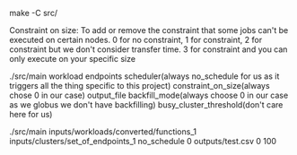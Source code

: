 make -C src/

Constraint on size:
To add or remove the constraint that some jobs can't be executed on certain nodes. 0 for no constraint, 1 for constraint, 2 for constraint but we don't consider transfer time. 3 for constraint and you can only execute on your specific size

./src/main workload endpoints scheduler(always no_schedule for us as it triggers all the thing specific to this project) constraint_on_size(always chose 0 in our case) output_file backfill_mode(always choose 0 in our case as we globus we don't have backfilling) busy_cluster_threshold(don't care here for us)

./src/main inputs/workloads/converted/functions_1 inputs/clusters/set_of_endpoints_1 no_schedule 0 outputs/test.csv 0 100
